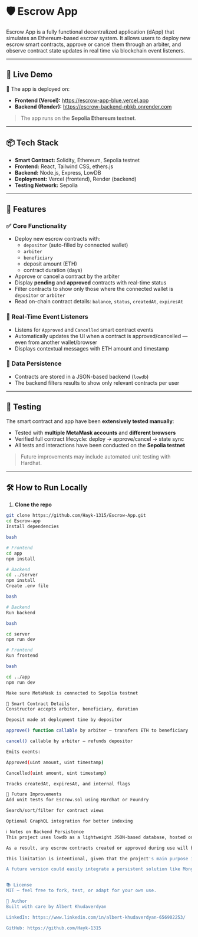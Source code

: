 # 🛡️ Escrow App

Escrow App is a fully functional decentralized application (dApp) that simulates an Ethereum-based escrow system. It allows users to deploy new escrow smart contracts, approve or cancel them through an arbiter, and observe contract state updates in real time via blockchain event listeners.

---

## 🚀 Live Demo

🔗 The app is deployed on:
- **Frontend (Vercel):** https://escrow-app-blue.vercel.app
- **Backend (Render):**  https://escrow-backend-nbkb.onrender.com

> The app runs on the **Sepolia Ethereum testnet**.

---

## 📦 Tech Stack

- **Smart Contract:** Solidity, Ethereum, Sepolia testnet  
- **Frontend:** React, Tailwind CSS, ethers.js  
- **Backend:** Node.js, Express, LowDB  
- **Deployment:** Vercel (frontend), Render (backend)  
- **Testing Network:** Sepolia  

---

## 🧠 Features

### ✅ Core Functionality
- Deploy new escrow contracts with:
  - `depositor` (auto-filled by connected wallet)
  - `arbiter`
  - `beneficiary`
  - deposit amount (ETH)
  - contract duration (days)
- Approve or cancel a contract by the arbiter
- Display **pending** and **approved** contracts with real-time status
- Filter contracts to show only those where the connected wallet is `depositor` or `arbiter`
- Read on-chain contract details: `balance`, `status`, `createdAt`, `expiresAt`

### 🔁 Real-Time Event Listeners
- Listens for `Approved` and `Cancelled` smart contract events
- Automatically updates the UI when a contract is approved/cancelled — even from another wallet/browser
- Displays contextual messages with ETH amount and timestamp

### 💾 Data Persistence
- Contracts are stored in a JSON-based backend (`lowdb`)
- The backend filters results to show only relevant contracts per user

---

## 🧪 Testing

The smart contract and app have been **extensively tested manually**:
- Tested with **multiple MetaMask accounts** and **different browsers**
- Verified full contract lifecycle: deploy → approve/cancel → state sync
- All tests and interactions have been conducted on the **Sepolia testnet**

> Future improvements may include automated unit testing with Hardhat.

---

## 🛠️ How to Run Locally

1. **Clone the repo**

```bash
git clone https://github.com/Hayk-1315/Escrow-App.git
cd Escrow-app
Install dependencies

bash

# Frontend
cd app
npm install

# Backend
cd ../server
npm install
Create .env file

bash

# Backend
Run backend

bash

cd server
npm run dev

# Frontend
Run frontend

bash

cd ../app
npm run dev

Make sure MetaMask is connected to Sepolia testnet

🧱 Smart Contract Details
Constructor accepts arbiter, beneficiary, duration

Deposit made at deployment time by depositor

approve() function callable by arbiter — transfers ETH to beneficiary

cancel() callable by arbiter — refunds depositor

Emits events:

Approved(uint amount, uint timestamp)

Cancelled(uint amount, uint timestamp)

Tracks createdAt, expiresAt, and internal flags

📌 Future Improvements
Add unit tests for Escrow.sol using Hardhat or Foundry

Search/sort/filter for contract views

Optional GraphQL integration for better indexing

ℹ️ Notes on Backend Persistence
This project uses lowdb as a lightweight JSON-based database, hosted on Render. While fully functional, it does not include a persistent external database.

As a result, any escrow contracts created or approved during use will be lost when the Render server restarts, which may happen due to inactivity, redeployment, or updates. After a restart, the server reloads the initial db.json file stored in the repository, which contains a predefined set of contracts for demonstration purposes.

This limitation is intentional, given that the project's main purpose is to showcase on-chain integration, smart contract logic, and fullstack dApp development, rather than to provide permanent data storage.

A future version could easily integrate a persistent solution like MongoDB Atlas or PostgreSQL for production-grade storage.


📚 License
MIT – feel free to fork, test, or adapt for your own use.

👤 Author
Built with care by Albert Khudaverdyan

LinkedIn: https://www.linkedin.com/in/albert-khudaverdyan-656902253/

GitHub: https://github.com/Hayk-1315

